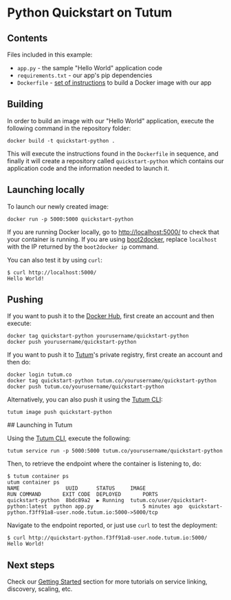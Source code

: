 Python Quickstart on Tutum
==========================


## Contents

Files included in this example:

* `app.py` - the sample "Hello World" application code
* `requirements.txt` - our app's pip dependencies
* `Dockerfile` - [set of instructions](https://docs.docker.com/reference/builder/) to build a Docker image with our app


## Building

In order to build an image with our "Hello World" application, execute the following command in the repository folder:

	docker build -t quickstart-python .
	
This will execute the instructions found in the `Dockerfile` in sequence, and finally it will create a repository called `quickstart-python` which contains our application code and the information needed to launch it.


## Launching locally

To launch our newly created image:

	docker run -p 5000:5000 quickstart-python

If you are running Docker locally, go to [http://localhost:5000/](http://localhost:5000/) to check that your container is running. If you are using [boot2docker](http://boot2docker.io), replace `localhost` with the IP returned by the `boot2docker ip` command.

You can also test it by using `curl`:

	$ curl http://localhost:5000/
	Hello World!


## Pushing

If you want to push it to the [Docker Hub](https://hub.docker.com), first create an account and then execute:

	docker tag quickstart-python yourusername/quickstart-python
	docker push yourusername/quickstart-python

If you want to push it to [Tutum](https://www.tutum.co)'s private registry, first create an account and then do:

	docker login tutum.co
	docker tag quickstart-python tutum.co/yourusername/quickstart-python
	docker push tutum.co/yourusername/quickstart-python

Alternatively, you can also push it using the [Tutum CLI](https://github.com/tutumcloud/tutum-cli):

	tutum image push quickstart-python


## Launching in Tutum

Using the [Tutum CLI](https://github.com/tutumcloud/tutum-cli), execute the following:

	tutum service run -p 5000:5000 tutum.co/yourusername/quickstart-python

Then, to retrieve the endpoint where the container is listening to, do:

	$ tutum container ps
	utum container ps
	NAME               UUID      STATUS     IMAGE                                   RUN COMMAND       EXIT CODE  DEPLOYED       PORTS
	quickstart-python  8bdc89a2  ▶ Running  tutum.co/user/quickstart-python:latest  python app.py                5 minutes ago  quickstart-python.f3ff91a8-user.node.tutum.io:5000->5000/tcp

Navigate to the endpoint reported, or just use `curl` to test the deployment:

	$ curl http://quickstart-python.f3ff91a8-user.node.tutum.io:5000/
	Hello World!
	
	
## Next steps

Check our [Getting Started](https://support.tutum.co/support/solutions/5000042949) section for more tutorials on service linking, discovery, scaling, etc.
